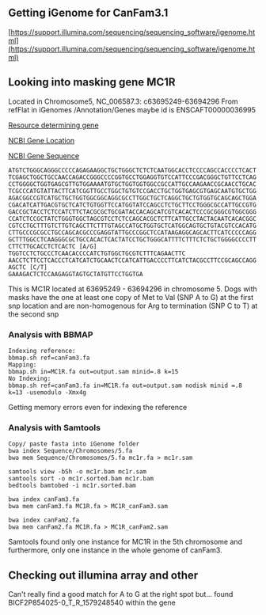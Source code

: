 ## Getting iGenome for CanFam3.1


[https://support.illumina.com/sequencing/sequencing_software/igenome.html](https://support.illumina.com/sequencing/sequencing_software/igenome.html)


## Looking into masking gene MC1R

Located in Chromosome5, NC_006587.3: c63695249-63694296
From refFlat in iGenomes /Annotation/Genes maybe id is ENSCAFT00000036995


[Resource determining gene](https://www.ncbi.nlm.nih.gov/pubmed/12692165)

[NCBI Gene Location](https://www.ncbi.nlm.nih.gov/gene?Db=gene&Cmd=DetailsSearch&Term=489652)

[NCBI Gene Sequence](https://www.ncbi.nlm.nih.gov/nuccore/NC_006587.3?report=fasta&from=63694296&to=63695249&strand=true)

```
ATGTCTGGGCAGGGCCCCCAGAGAAGGCTGCTGGGCTCTCTCAATGGCACCTCCCCAGCCACCCCTCACT
TCGAGCTGGCTGCCAACCAGACCGGGCCCCGGTGCCTGGAGGTGTCCATTCCCGACGGGCTGTTCCTCAG
CCTGGGGCTGGTGAGCGTTGTGGAAAATGTGCTGGTGGTGGCCGCCATTGCCAAGAACCGCAACCTGCAC
TCGCCCATGTATTACTTCATCGGTTGCCTGGCTGTGTCCGACCTGCTGGTGAGCGTGAGCAATGTGCTGG
AGACGGCCGTCATGCTGCTGGTGGCGGCAGGCGCCTTGGCTGCTCAGGCTGCTGTGGTGCAGCAGCTGGA
CGACATCATTGACGTGCTCATCTGTGGTTCCATGGTATCCAGCCTCTGCTTCCTGGGCGCCATTGCCGTG
GACCGCTACCTCTCCATCTTCTACGCGCTGCGATACCACAGCATCGTCACACTCCCGCGGGCGTGGCGGG
CCATCTCCGCTATCTGGGTGGCTAGCGTCCTCTCCAGCACGCTCTTCATTGCCTACTACAATCACACGGC
CGTCCTGCTTTGTCTTGTCAGCTTCTTTGTAGCCATGCTGGTGCTCATGGCAGTGCTGTACGTCCACATG
CTTGCCCGCGCCTGCCAGCACGCCCGAGGTATTGCCCGGCTCCATAAGAGGCAGCACTTCATCCCCCAGG
GCTTTGGCCTCAAGGGCGCTGCCACACTCACTATCCTGCTGGGCATTTTCTTTCTCTGCTGGGGCCCCTT
CTTCTTGCACCTCTCACTC [A/G] 
TGGTCCTCTGCCCTCAACACCCCATCTGTGGCTGCGTCTTTCAGAACTTC
AACCTCTTCCTCACCCTCATCATCTGCAACTCCATCATTGACCCCTTCATCTACGCCTTCCGCAGCCAGG
AGCTC [C/T] 
GAAAGACTCTCCAAGAGGTAGTGCTATGTTCCTGGTGA
```
This is MC1R located at 63695249 - 63694296 in chromosome 5. 
Dogs with masks have the one at least one copy of Met to Val (SNP A to G) at the first snp location and are non-homogenous for Arg to termination (SNP C to T) at the second snp

### Analysis with BBMAP

```
Indexing reference:
bbmap.sh ref=canFam3.fa
Mapping:
bbmap.sh in=MC1R.fa out=output.sam minid=.8 k=15
No Indexing:
bbmap.sh ref=canFam3.fa in=MC1R.fa out=output.sam nodisk minid =.8 k=13 -usemodulo -Xmx4g
```
Getting memory errors even for indexing the reference


### Analysis with Samtools
```
Copy/ paste fasta into iGenome folder
bwa index Sequence/Chromosomes/5.fa 
bwa mem Sequence/Chromosomes/5.fa mc1r.fa > mc1r.sam

samtools view -bSh -o mc1r.bam mc1r.sam 
samtools sort -o mc1r.sorted.bam mc1r.bam
bedtools bamtobed -i mc1r.sorted.bam 

bwa index canFam3.fa
bwa mem canFam3.fa MC1R.fa > MC1R_canFam3.sam

bwa index canFam2.fa
bwa mem canFam2.fa MC1R.fa > MC1R_canFam2.sam
```
Samtools found only one instance for MC1R in the 5th chromosome and furthermore, only one instance in the whole genome of canFam3.

## Checking out illumina array and other 
Can't really find a good match for A to G at the right spot but...
found BICF2P854025-0_T_R_1579248540 within the gene


